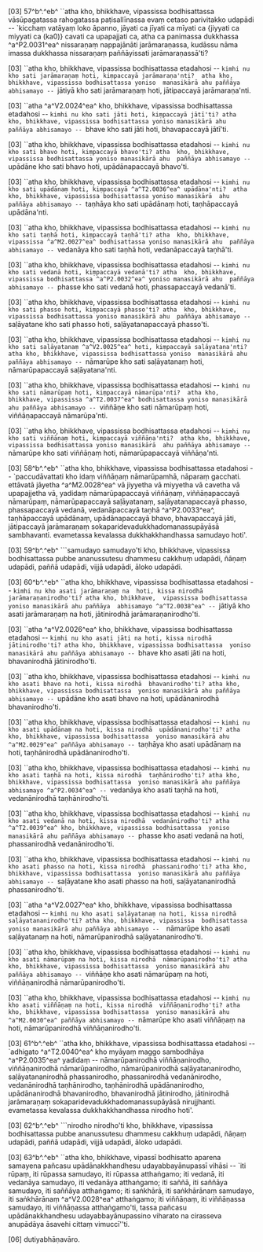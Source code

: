 [03] 57^b^.^eb^ ``atha kho, bhikkhave, vipassissa  bodhisattassa vāsūpagatassa rahogatassa paṭisallīnassa evaṃ cetaso  parivitakko udapādi -- `kicchaṃ vatāyaṃ loko āpanno, jāyati ca  jīyati ca mīyati ca {jiyyati ca miyyati ca (ka0)} cavati ca upapajjati ca, atha ca panimassa  dukkhassa ^a^P2.0031^ea^ nissaraṇaṃ nappajānāti jarāmaraṇassa, kudāssu nāma imassa  dukkhassa nissaraṇaṃ paññāyissati jarāmaraṇassā'ti?

[03] ``atha kho, bhikkhave, vipassissa bodhisattassa etadahosi  -- `kimhi nu kho sati jarāmaraṇaṃ hoti, kiṃpaccayā jarāmaraṇa'nti?  atha kho, bhikkhave, vipassissa bodhisattassa yoniso  manasikārā ahu paññāya abhisamayo -- `jātiyā kho sati  jarāmaraṇaṃ hoti, jātipaccayā jarāmaraṇa'nti.

[03] ``atha ^a^V2.0024^ea^ kho, bhikkhave, vipassissa bodhisattassa etadahosi  -- `kimhi nu kho sati jāti hoti, kiṃpaccayā jātī'ti? atha  kho, bhikkhave, vipassissa bodhisattassa yoniso manasikārā ahu  paññāya abhisamayo -- `bhave kho sati jāti hoti, bhavapaccayā  jātī'ti.

[03] ``atha kho, bhikkhave, vipassissa bodhisattassa etadahosi  -- `kimhi nu kho sati bhavo hoti, kiṃpaccayā bhavo'ti? atha  kho, bhikkhave, vipassissa bodhisattassa yoniso manasikārā ahu  paññāya abhisamayo -- `upādāne kho sati bhavo hoti,  upādānapaccayā bhavo'ti.

[03] ``atha kho, bhikkhave, vipassissa bodhisattassa etadahosi  -- `kimhi nu kho sati upādānaṃ hoti, kiṃpaccayā ^a^T2.0036^ea^ upādāna'nti?  atha kho, bhikkhave, vipassissa bodhisattassa yoniso manasikārā  ahu paññāya abhisamayo -- `taṇhāya kho sati upādānaṃ hoti,  taṇhāpaccayā upādāna'nti.

[03] ``atha kho, bhikkhave, vipassissa bodhisattassa etadahosi  -- `kimhi nu kho sati taṇhā hoti, kiṃpaccayā taṇhā'ti? atha  kho, bhikkhave, vipassissa ^a^M2.0027^ea^ bodhisattassa yoniso manasikārā ahu  paññāya abhisamayo -- `vedanāya kho sati taṇhā hoti,  vedanāpaccayā taṇhā'ti.

[03] ``atha kho, bhikkhave, vipassissa bodhisattassa etadahosi  -- `kimhi nu kho sati vedanā hoti, kiṃpaccayā vedanā'ti? atha  kho, bhikkhave, vipassissa bodhisattassa ^a^P2.0032^ea^ yoniso manasikārā ahu  paññāya abhisamayo -- `phasse kho sati vedanā hoti, phassapaccayā  vedanā'ti.

[03] ``atha kho, bhikkhave, vipassissa bodhisattassa etadahosi  -- `kimhi nu kho sati phasso hoti, kiṃpaccayā phasso'ti? atha  kho, bhikkhave, vipassissa bodhisattassa yoniso manasikārā ahu  paññāya abhisamayo -- `saḷāyatane kho sati phasso hoti,  saḷāyatanapaccayā phasso'ti.

[03] ``atha kho, bhikkhave, vipassissa bodhisattassa etadahosi  -- `kimhi nu kho sati saḷāyatanaṃ ^a^V2.0025^ea^ hoti, kiṃpaccayā saḷāyatana'nti?  atha kho, bhikkhave, vipassissa bodhisattassa yoniso  manasikārā ahu paññāya abhisamayo -- `nāmarūpe kho sati  saḷāyatanaṃ hoti, nāmarūpapaccayā saḷāyatana'nti.

[03] ``atha kho, bhikkhave, vipassissa bodhisattassa etadahosi  -- `kimhi nu kho sati nāmarūpaṃ hoti, kiṃpaccayā nāmarūpa'nti?  atha kho, bhikkhave, vipassissa ^a^T2.0037^ea^ bodhisattassa yoniso manasikārā  ahu paññāya abhisamayo -- `viññāṇe kho sati nāmarūpaṃ hoti,  viññāṇapaccayā nāmarūpa'nti.

[03] ``atha kho, bhikkhave, vipassissa bodhisattassa etadahosi  -- `kimhi nu kho sati viññāṇaṃ hoti, kiṃpaccayā viññāṇa'nti?  atha kho, bhikkhave, vipassissa bodhisattassa yoniso manasikārā  ahu paññāya abhisamayo -- `nāmarūpe kho sati viññāṇaṃ hoti,  nāmarūpapaccayā viññāṇa'nti.

[03] 58^b^.^eb^ ``atha kho, bhikkhave, vipassissa  bodhisattassa etadahosi -- `paccudāvattati kho idaṃ viññāṇaṃ  nāmarūpamhā, nāparaṃ gacchati. ettāvatā jāyetha ^a^M2.0028^ea^ vā jiyyetha vā  miyyetha vā cavetha vā upapajjetha vā, yadidaṃ nāmarūpapaccayā viññāṇaṃ,  viññāṇapaccayā nāmarūpaṃ, nāmarūpapaccayā saḷāyatanaṃ, saḷāyatanapaccayā  phasso, phassapaccayā vedanā, vedanāpaccayā taṇhā ^a^P2.0033^ea^, taṇhāpaccayā   upādānaṃ, upādānapaccayā bhavo, bhavapaccayā jāti, jātipaccayā  jarāmaraṇaṃ sokaparidevadukkhadomanassupāyāsā sambhavanti.  evametassa kevalassa dukkhakkhandhassa samudayo hoti'.

[03] 59^b^.^eb^ ```samudayo samudayo'ti kho, bhikkhave,  vipassissa bodhisattassa pubbe ananussutesu dhammesu cakkhuṃ udapādi,  ñāṇaṃ udapādi, paññā udapādi, vijjā udapādi, āloko udapādi.

[03] 60^b^.^eb^ ``atha kho, bhikkhave, vipassissa  bodhisattassa etadahosi -- `kimhi nu kho asati jarāmaraṇaṃ na  hoti, kissa nirodhā jarāmaraṇanirodho'ti? atha kho, bhikkhave,  vipassissa bodhisattassa yoniso manasikārā ahu paññāya  abhisamayo ^a^T2.0038^ea^ -- `jātiyā kho asati jarāmaraṇaṃ na hoti,  jātinirodhā jarāmaraṇanirodho'ti.

[03] ``atha ^a^V2.0026^ea^ kho, bhikkhave, vipassissa bodhisattassa etadahosi  -- `kimhi nu kho asati jāti na hoti, kissa nirodhā  jātinirodho'ti? atha kho, bhikkhave, vipassissa bodhisattassa  yoniso manasikārā ahu paññāya abhisamayo -- `bhave kho asati  jāti na hoti, bhavanirodhā jātinirodho'ti.

[03] ``atha kho, bhikkhave, vipassissa bodhisattassa etadahosi  -- `kimhi nu kho asati bhavo na hoti, kissa nirodhā  bhavanirodho'ti? atha kho, bhikkhave, vipassissa bodhisattassa  yoniso manasikārā ahu paññāya abhisamayo -- `upādāne kho  asati bhavo na hoti, upādānanirodhā bhavanirodho'ti.

[03] ``atha kho, bhikkhave, vipassissa bodhisattassa etadahosi  -- `kimhi nu kho asati upādānaṃ na hoti, kissa nirodhā  upādānanirodho'ti? atha kho, bhikkhave, vipassissa bodhisattassa  yoniso manasikārā ahu ^a^M2.0029^ea^ paññāya abhisamayo -- `taṇhāya kho  asati upādānaṃ na hoti, taṇhānirodhā upādānanirodho'ti.

[03] ``atha kho, bhikkhave, vipassissa bodhisattassa etadahosi  -- `kimhi nu kho asati taṇhā na hoti, kissa nirodhā  taṇhānirodho'ti? atha kho, bhikkhave, vipassissa bodhisattassa  yoniso manasikārā ahu paññāya abhisamayo ^a^P2.0034^ea^ -- `vedanāya kho  asati taṇhā na hoti, vedanānirodhā taṇhānirodho'ti.

[03] ``atha kho, bhikkhave, vipassissa bodhisattassa etadahosi  -- `kimhi nu kho asati vedanā na hoti, kissa nirodhā  vedanānirodho'ti? atha ^a^T2.0039^ea^ kho, bhikkhave, vipassissa bodhisattassa  yoniso manasikārā ahu paññāya abhisamayo -- `phasse kho  asati vedanā na hoti, phassanirodhā vedanānirodho'ti.

[03] ``atha kho, bhikkhave, vipassissa bodhisattassa etadahosi  -- `kimhi nu kho asati phasso na hoti, kissa nirodhā  phassanirodho'ti? atha kho, bhikkhave, vipassissa bodhisattassa  yoniso manasikārā ahu paññāya abhisamayo -- `saḷāyatane kho  asati phasso na hoti, saḷāyatananirodhā phassanirodho'ti.

[03] ``atha ^a^V2.0027^ea^ kho, bhikkhave, vipassissa bodhisattassa etadahosi  -- `kimhi nu kho asati saḷāyatanaṃ na hoti, kissa nirodhā  saḷāyatananirodho'ti? atha kho, bhikkhave, vipassissa  bodhisattassa yoniso manasikārā ahu paññāya abhisamayo --  `nāmarūpe kho asati saḷāyatanaṃ na hoti, nāmarūpanirodhā  saḷāyatananirodho'ti.

[03] ``atha kho, bhikkhave, vipassissa bodhisattassa etadahosi  -- `kimhi nu kho asati nāmarūpaṃ na hoti, kissa nirodhā  nāmarūpanirodho'ti? atha kho, bhikkhave, vipassissa bodhisattassa  yoniso manasikārā ahu paññāya abhisamayo -- `viññāṇe kho  asati nāmarūpaṃ na hoti, viññāṇanirodhā nāmarūpanirodho'ti.

[03] ``atha kho, bhikkhave, vipassissa bodhisattassa etadahosi  -- `kimhi nu kho asati viññāṇaṃ na hoti, kissa nirodhā  viññāṇanirodho'ti? atha kho, bhikkhave, vipassissa bodhisattassa  yoniso manasikārā ahu ^a^M2.0030^ea^ paññāya abhisamayo -- `nāmarūpe kho  asati viññāṇaṃ na hoti, nāmarūpanirodhā viññāṇanirodho'ti.

[03] 61^b^.^eb^ ``atha kho, bhikkhave, vipassissa  bodhisattassa etadahosi -- `adhigato ^a^T2.0040^ea^ kho myāyaṃ maggo sambodhāya  ^a^P2.0035^ea^ yadidaṃ -- nāmarūpanirodhā viññāṇanirodho, viññāṇanirodhā  nāmarūpanirodho, nāmarūpanirodhā saḷāyatananirodho,  saḷāyatananirodhā phassanirodho, phassanirodhā vedanānirodho,  vedanānirodhā taṇhānirodho, taṇhānirodhā upādānanirodho,  upādānanirodhā bhavanirodho, bhavanirodhā jātinirodho, jātinirodhā  jarāmaraṇaṃ sokaparidevadukkhadomanassupāyāsā nirujjhanti.  evametassa kevalassa dukkhakkhandhassa nirodho hoti'.

[03] 62^b^.^eb^ ```nirodho nirodho'ti kho, bhikkhave,  vipassissa bodhisattassa pubbe ananussutesu dhammesu cakkhuṃ udapādi,  ñāṇaṃ udapādi, paññā udapādi, vijjā udapādi, āloko udapādi.

[03] 63^b^.^eb^ ``atha kho, bhikkhave, vipassī bodhisatto  aparena samayena pañcasu upādānakkhandhesu udayabbayānupassī vihāsi  -- `iti rūpaṃ, iti rūpassa samudayo, iti rūpassa atthaṅgamo;  iti vedanā, iti vedanāya samudayo, iti vedanāya atthaṅgamo; iti  saññā, iti saññāya samudayo, iti saññāya atthaṅgamo; iti  saṅkhārā, iti saṅkhārānaṃ samudayo, iti saṅkhārānaṃ ^a^V2.0028^ea^   atthaṅgamo; iti viññāṇaṃ, iti viññāṇassa samudayo, iti  viññāṇassa atthaṅgamo'ti, tassa pañcasu upādānakkhandhesu  udayabbayānupassino viharato na cirasseva anupādāya āsavehi cittaṃ  vimuccī''ti.

[06] dutiyabhāṇavāro.